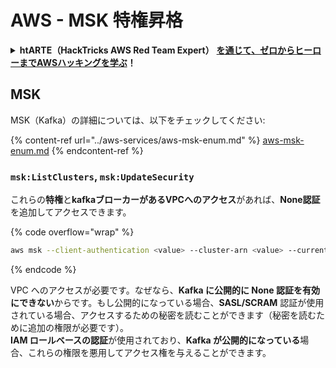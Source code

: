 # AWS - MSK 特権昇格

<details>

<summary><strong>htARTE（HackTricks AWS Red Team Expert）</strong> <a href="https://training.hacktricks.xyz/courses/arte"><strong>を通じて、ゼロからヒーローまでAWSハッキングを学ぶ</strong></a><strong>！</strong></summary>

HackTricks をサポートする他の方法:

- **HackTricks で企業を宣伝したい** または **HackTricks をPDFでダウンロードしたい** 場合は、[**SUBSCRIPTION PLANS**](https://github.com/sponsors/carlospolop) をチェックしてください！
- [**公式PEASS＆HackTricksグッズ**](https://peass.creator-spring.com)を入手する
- [**The PEASS Family**](https://opensea.io/collection/the-peass-family)を発見し、独占的な[**NFTs**](https://opensea.io/collection/the-peass-family)のコレクションを見つける
- **💬 [Discordグループ](https://discord.gg/hRep4RUj7f)** に参加するか、[telegramグループ](https://t.me/peass)に参加するか、**Twitter** 🐦 [**@hacktricks_live**](https://twitter.com/hacktricks_live) をフォローする
- **ハッキングトリックを共有するために、** [**HackTricks**](https://github.com/carlospolop/hacktricks) と [**HackTricks Cloud**](https://github.com/carlospolop/hacktricks-cloud) のGitHubリポジトリにPRを提出する

</details>

## MSK

MSK（Kafka）の詳細については、以下をチェックしてください:

{% content-ref url="../aws-services/aws-msk-enum.md" %}
[aws-msk-enum.md](../aws-services/aws-msk-enum.md)
{% endcontent-ref %}

### `msk:ListClusters`, `msk:UpdateSecurity`

これらの**特権**と**kafkaブローカーがあるVPCへのアクセス**があれば、**None認証**を追加してアクセスできます。 

{% code overflow="wrap" %}
```bash
aws msk --client-authentication <value> --cluster-arn <value> --current-version <value>
```
{% endcode %}

VPC へのアクセスが必要です。なぜなら、**Kafka に公開的に None 認証を有効にできない**からです。もし公開的になっている場合、**SASL/SCRAM** 認証が使用されている場合、アクセスするための秘密を読むことができます（秘密を読むために追加の権限が必要です）。\
**IAM ロールベースの認証**が使用されており、**Kafka が公開的になっている**場合、これらの権限を悪用してアクセス権を与えることができます。
